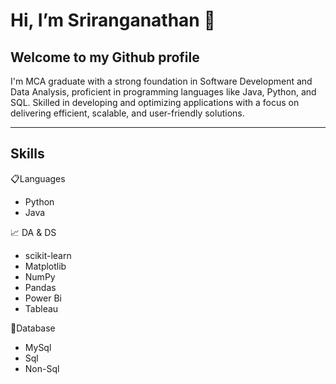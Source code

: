 # Hi, I’m Sriranganathan 👋
## Welcome to my Github profile
I'm MCA graduate with a strong foundation in Software Development and Data Analysis, proficient in programming languages like Java, Python, and SQL. Skilled in developing and optimizing applications with a focus on delivering efficient, scalable, and user-friendly solutions.
***

## Skills
📋Languages
- Python
- Java

📈 DA & DS
- scikit-learn
- Matplotlib
- NumPy
- Pandas
- Power Bi
- Tableau

💾Database
- MySql
- Sql
- Non-Sql
